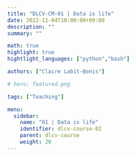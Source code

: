```yaml
---
title: "DLCV-CM-01 | Data is life"
date: 2022-11-04T10:00:00+09:00
description: ""
summary: ""

math: true 
highlight: true
hightlight_languages: ["python","bash"]

authors: ["Claire Labit-Bonis"]

# hero: featured.png

tags: ["Teaching"]

menu:
  sidebar:
    name: "01 | Data is life"
    identifier: dlcv-course-02
    parent: dlcv-course
    weight: 20
---
```


